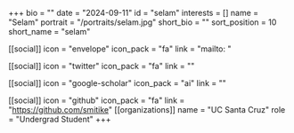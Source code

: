 +++
bio = "" 
date = "2024-09-11" 
id = "selam" 
interests = [] 
name = "Selam" 
portrait = "/portraits/selam.jpg" 
short_bio = "" 
sort_position = 10
 short_name = "selam" 

[[social]] 
    icon = "envelope" 
    icon_pack = "fa" 
    link = "mailto: "

 [[social]] 
    icon = "twitter" 
    icon_pack = "fa" 
    link = "" 

[[social]] 
    icon = "google-scholar" 
    icon_pack = "ai" 
    link = "" 

[[social]] 
    icon = "github" 
    icon_pack = "fa" 
    link = "https://github.com/smitike" 
[[organizations]] 
     name = "UC Santa Cruz" 
      role = "Undergrad Student" 
+++
